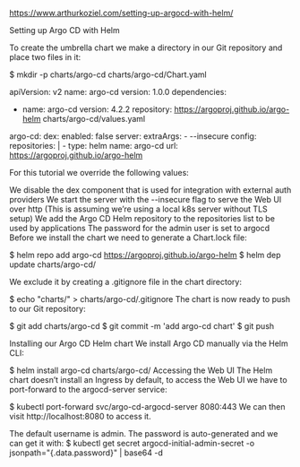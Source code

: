 https://www.arthurkoziel.com/setting-up-argocd-with-helm/

Setting up Argo CD with Helm

To create the umbrella chart we make a directory in our Git repository and place two files in it:

$ mkdir -p charts/argo-cd
charts/argo-cd/Chart.yaml

apiVersion: v2
name: argo-cd
version: 1.0.0
dependencies:
  - name: argo-cd
    version: 4.2.2
    repository: https://argoproj.github.io/argo-helm
charts/argo-cd/values.yaml

argo-cd:
  dex:
    enabled: false
  server:
    extraArgs:
      - --insecure
    config:
      repositories: |
        - type: helm
          name: argo-cd
          url: https://argoproj.github.io/argo-helm


For this tutorial we override the following values:

We disable the dex component that is used for integration with external auth providers
We start the server with the --insecure flag to serve the Web UI over http (This is assuming we’re using a local k8s server without TLS setup)
We add the Argo CD Helm repository to the repositories list to be used by applications
The password for the admin user is set to argocd
Before we install the chart we need to generate a Chart.lock file:

$ helm repo add argo-cd https://argoproj.github.io/argo-helm
$ helm dep update charts/argo-cd/

We exclude it by creating a .gitignore file in the chart directory:

$ echo "charts/" > charts/argo-cd/.gitignore
The chart is now ready to push to our Git repository:

$ git add charts/argo-cd
$ git commit -m 'add argo-cd chart'
$ git push


Installing our Argo CD Helm chart
We install Argo CD manually via the Helm CLI:

$ helm install argo-cd charts/argo-cd/
Accessing the Web UI
The Helm chart doesn’t install an Ingress by default, to access the Web UI we have to port-forward to the argocd-server service:

$ kubectl port-forward svc/argo-cd-argocd-server 8080:443
We can then visit http://localhost:8080 to access it.

The default username is admin. The password is auto-generated and we can get it with:
$ kubectl get secret argocd-initial-admin-secret -o jsonpath="{.data.password}" | base64 -d